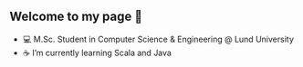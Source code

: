 ## Welcome to my page 🏇
- 💻 M.Sc. Student in Computer Science & Engineering @ Lund University
- ☕️ I’m currently learning Scala and Java
